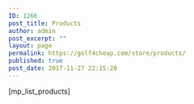 ```yaml
---
ID: 1266
post_title: Products
author: admin
post_excerpt: ""
layout: page
permalink: https://golf4cheap.com/store/products/
published: true
post_date: 2017-11-27 22:15:20
---
```

[mp_list_products]